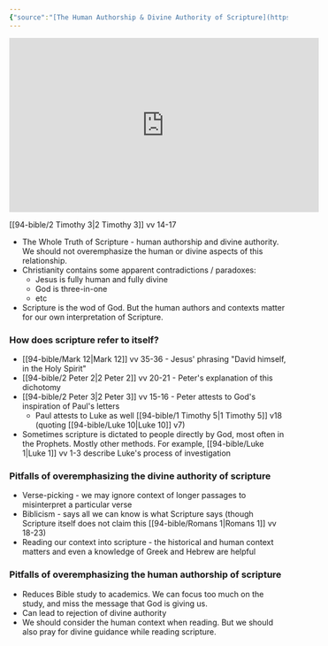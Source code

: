```yaml
---
{"source":"[The Human Authorship & Divine Authority of Scripture](https://www.youtube.com/watch?v=2h9dFMEtSDo)","clipped":"2023-10-10","dg-publish":true,"grade":1,"context":"Personal","type":"Resource","status":"Evergreen","topic":"Sermon","dateCreated":"2023-10-10","permalink":"/sermons/2023-10-10-the-human-authorship-and-divine-authority-of-scripture/","dgPassFrontmatter":true}
---
```



<iframe width="560" height="315" src="https://www.youtube.com/embed/2h9dFMEtSDo" title="YouTube video player" frameborder="0" allow="accelerometer; autoplay; clipboard-write; encrypted-media; gyroscope; picture-in-picture" allowfullscreen></iframe>

[[94-bible/2 Timothy 3\|2 Timothy 3]] vv 14-17

* The Whole Truth of Scripture - human authorship and divine authority. We should not overemphasize the human or divine aspects of this relationship.
* Christianity contains some apparent contradictions / paradoxes:
	* Jesus is fully human and fully divine
	* God is three-in-one
	* etc
* Scripture is the wod of God. But the human authors and contexts matter for our own interpretation of Scripture.

### How does scripture refer to itself?

* [[94-bible/Mark 12\|Mark 12]] vv 35-36 - Jesus' phrasing "David himself, in the Holy Spirit"
* [[94-bible/2 Peter 2\|2 Peter 2]] vv 20-21 - Peter's explanation of this dichotomy
* [[94-bible/2 Peter 3\|2 Peter 3]] vv 15-16 - Peter attests to God's inspiration of Paul's letters
	* Paul attests to Luke as well [[94-bible/1 Timothy 5\|1 Timothy 5]] v18 (quoting [[94-bible/Luke 10\|Luke 10]] v7)
* Sometimes scripture is dictated to people directly by God, most often in the Prophets. Mostly other methods. For example, [[94-bible/Luke 1\|Luke 1]] vv 1-3 describe Luke's process of investigation

### Pitfalls of overemphasizing the divine authority of scripture

* Verse-picking - we may ignore context of longer passages to misinterpret a particular verse
* Biblicism - says all we can know is what Scripture says (though Scripture itself does not claim this [[94-bible/Romans 1\|Romans 1]] vv 18-23)
* Reading our context into scripture - the historical and human context matters and even a knowledge of Greek and Hebrew are helpful

### Pitfalls of overemphasizing the human authorship of scripture

* Reduces Bible study to academics. We can focus too much on the study, and miss the message that God is giving us.
* Can lead to rejection of divine authority
* We should consider the human context when reading. But we should also pray for divine guidance while reading scripture.
